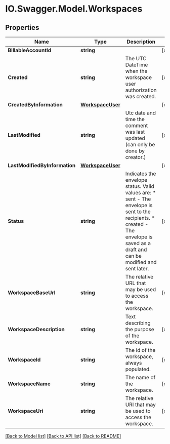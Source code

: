 # IO.Swagger.Model.Workspaces
## Properties

Name | Type | Description | Notes
------------ | ------------- | ------------- | -------------
**BillableAccountId** | **string** |  | [optional] 
**Created** | **string** | The UTC DateTime when the workspace user authorization was created. | [optional] 
**CreatedByInformation** | [**WorkspaceUser**](WorkspaceUser.md) |  | [optional] 
**LastModified** | **string** | Utc date and time the comment was last updated (can only be done by creator.) | [optional] 
**LastModifiedByInformation** | [**WorkspaceUser**](WorkspaceUser.md) |  | [optional] 
**Status** | **string** | Indicates the envelope status. Valid values are:  * sent - The envelope is sent to the recipients.  * created - The envelope is saved as a draft and can be modified and sent later. | [optional] 
**WorkspaceBaseUrl** | **string** | The relative URL that may be used to access the workspace. | [optional] 
**WorkspaceDescription** | **string** | Text describing the purpose of the workspace. | [optional] 
**WorkspaceId** | **string** | The id of the workspace, always populated. | [optional] 
**WorkspaceName** | **string** | The name of the workspace. | [optional] 
**WorkspaceUri** | **string** | The relative URI that may be used to access the workspace. | [optional] 

[[Back to Model list]](../README.md#documentation-for-models) [[Back to API list]](../README.md#documentation-for-api-endpoints) [[Back to README]](../README.md)

